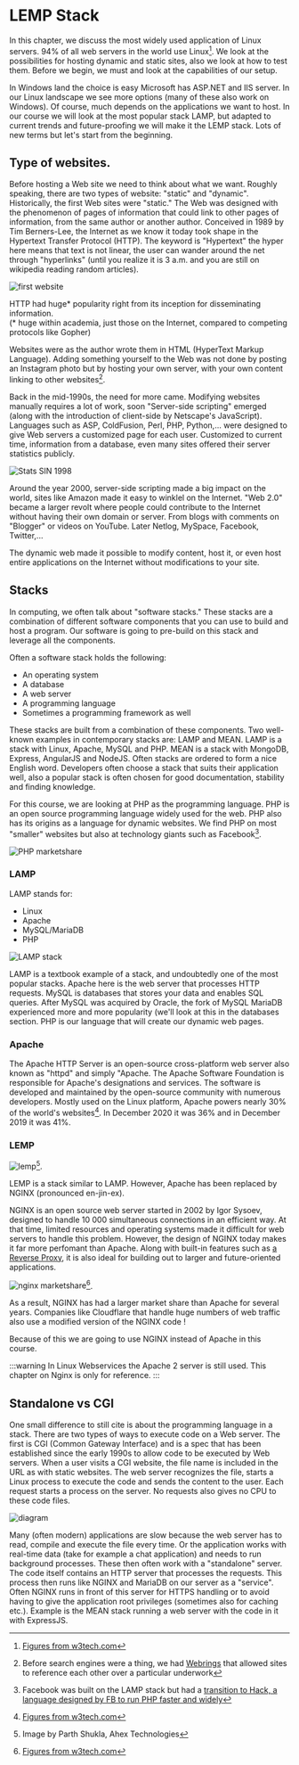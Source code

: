 # LEMP Stack

In this chapter, we discuss the most widely used application of Linux servers. 94% of all web servers in the world use Linux[^stats]. We look at the possibilities for hosting dynamic and static sites, also we look at how to test them. Before we begin, we must and look at the capabilities of our setup.

In Windows land the choice is easy Microsoft has ASP.NET and IIS server. In our Linux landscape we see more options (many of these also work on Windows). Of course, much depends on the applications we want to host. In our course we will look at the most popular stack LAMP, but adapted to current trends and future-proofing we will make it the LEMP stack. Lots of new terms but let's start from the beginning.

## Type of websites.

Before hosting a Web site we need to think about what we want. Roughly speaking, there are two types of website: "static" and "dynamic".
Historically, the first Web sites were "static." The Web was designed with the phenomenon of pages of information that could link to other pages of information, from the same author or another author. Conceived in 1989 by Tim Berners-Lee, the Internet as we know it today took shape in the Hypertext Transfer Protocol (HTTP). The keyword is "Hypertext" the hyper here means that text is not linear, the user can wander around the net through "hyperlinks" (until you realize it is 3 a.m. and you are still on wikipedia reading random articles).

![first website](./cern.png)

HTTP had huge* popularity right from its inception for disseminating information.  
(* huge within academia, just those on the Internet, compared to competing protocols like Gopher)

Websites were as the author wrote them in HTML (HyperText Markup Language). Adding something yourself to the Web was not done by posting an Instagram photo but by hosting your own server, with your own content linking to other websites[^webring].

Back in the mid-1990s, the need for more came. Modifying websites manually requires a lot of work, soon "Server-side scripting" emerged (along with the introduction of client-side by Netscape's JavaScript). Languages such as ASP, ColdFusion, Perl, PHP, Python,... were designed to give Web servers a customized page for each user. Customized to current time, information from a database, even many sites offered their server statistics publicly.

![Stats SIN 1998](./sin98.png)

Around the year 2000, server-side scripting made a big impact on the world, sites like Amazon made it easy to winklel on the Internet. "Web 2.0" became a larger revolt where people could contribute to the Internet without having their own domain or server. From blogs with comments on "Blogger" or videos on YouTube. Later Netlog, MySpace, Facebook, Twitter,...

The dynamic web made it possible to modify content, host it, or even host entire applications on the Internet without modifications to your site.

## Stacks

In computing, we often talk about "software stacks." These stacks are a combination of different software components that you can use to build and host a program. Our software is going to pre-build on this stack and leverage all the components.

Often a software stack holds the following:

- An operating system
- A database
- A web server
- A programming language
- Sometimes a programming framework as well

These stacks are built from a combination of these components.
Two well-known examples in contemporary stacks are: LAMP and MEAN. LAMP is a stack with Linux, Apache, MySQL and PHP. MEAN is a stack with MongoDB, Express, AngularJS and NodeJS. Often stacks are ordered to form a nice English word.
Developers often choose a stack that suits their application well, also a popular stack is often chosen for good documentation, stability and finding knowledge.

For this course, we are looking at PHP as the programming language. PHP is an open source programming language widely used for the web. PHP also has its origins as a language for dynamic websites. We find PHP on most "smaller" websites but also at technology giants such as Facebook[^hack].

![PHP marketshare](./pl-php.png)

### LAMP

LAMP stands for:

- Linux
- Apache
- MySQL/MariaDB
- PHP

![LAMP stack](./lamp.jpg)

LAMP is a textbook example of a stack, and undoubtedly one of the most popular stacks.
Apache here is the web server that processes HTTP requests. MySQL is databases that stores your data and enables SQL queries. After MySQL was acquired by Oracle, the fork of MySQL MariaDB experienced more and more popularity (we'll look at this in the databases section. PHP is our language that will create our dynamic web pages.

### Apache

The Apache HTTP Server is an open-source cross-platform web server also known as "httpd" and simply "Apache.
The Apache Software Foundation is responsible for Apache's designations and services. The software is developed and maintained by the open-source community with numerous developers. Mostly used on the Linux platform, Apache powers nearly 30% of the world's websites[^stats]. In December 2020 it was 36% and in December 2019 it was 41%.

### LEMP

![lemp](./lemp.png)[^lempimagesource].

LEMP is a stack similar to LAMP. However, Apache has been replaced by NGINX (pronounced en-jin-ex).

NGINX is an open source web server started in 2002 by Igor Sysoev, designed to handle 10 000 simultaneous connections in an efficient way. At that time, limited resources and operating systems made it difficult for web servers to handle this problem. However, the design of NGINX today makes it far more perfomant than Apache. Along with built-in features such as [a Reverse Proxy](https://devops.maartje.dev/tools/loadbalancing/), it is also ideal for building out to larger and future-oriented applications.

![nginx marketshare](./nginx-stats.png)[^stats].

As a result, NGINX has had a larger market share than Apache for several years. Companies like Cloudflare that handle huge numbers of web traffic also use a modified version of the NGINX code !

Because of this we are going to use NGINX instead of Apache in this course.

:::warning
In Linux Webservices the Apache 2 server is still used. This chapter on Nginx is only for reference.
:::

## Standalone vs CGI

One small difference to still cite is about the programming language in a stack. There are two types of ways to execute code on a Web server. The first is CGI (Common Gateway Interface) and is a spec that has been established since the early 1990s to allow code to be executed by Web servers. When a user visits a CGI website, the file name is included in the URL as with static websites. The web server recognizes the file, starts a Linux process to execute the code and sends the content to the user. Each request starts a process on the server. No requests also gives no CPU to these code files.

![diagram](./cgi.png)

Many (often modern) applications are slow because the web server has to read, compile and execute the file every time. Or the application works with real-time data (take for example a chat application) and needs to run background processes. These then often work with a "standalone" server. The code itself contains an HTTP server that processes the requests. This process then runs like NGINX and MariaDB on our server as a "service". Often NGINX runs in front of this server for HTTPS handling or to avoid having to give the application root privileges (sometimes also for caching etc.).
Example is the MEAN stack running a web server with the code in it with ExpressJS.

[^stats]: [Figures from w3tech.com](https://w3techs.com/technologies/overview/web_server)
[^webring]: Before search engines were a thing, we had [Webrings](https://en.wikipedia.org/wiki/Webring) that allowed sites to reference each other over a particular underwork
[^hack]: Facebook was built on the LAMP stack but had a [transition to Hack, a language designed by FB to run PHP faster and widely](https://www.cuelogic.com/blog/how-facebook-is-not-using-php-by-still-using-php)
[^lempimagesource]: Image by Parth Shukla, Ahex Technologies
